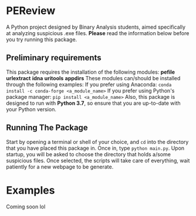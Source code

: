 # PEReview
A Python project designed by Binary Analysis students, aimed specifically at analyzing suspicious .exe files. **Please** read the information below before you try running this package.  
## Preliminary requirements
This package requires the installation of the following modules:
**pefile**
**urlextract**
**idna**
**uritools**
**appdirs**
These modules can/should be installed through the following examples:
If you prefer using Anaconda:
`conda install -c conda-forge <a_module_name>`
If you prefer using Python's package manager:
`pip install <a_module_name>`
Also, this package is designed to run with **Python 3.7**, so ensure that you are up-to-date with your Python version.
## Running The Package
Start by opening a terminal or shell of your choice, and `cd` into the directory that you have placed this package in. Once in, type `python main.py`. Upon startup, you will be asked to choose the directory that holds a/some suspicious files. Once selected, the scripts will take care of everything, wait patiently for a new webpage to be generate.
# Examples
Coming soon lol

